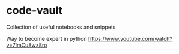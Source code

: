 # code-vault
Collection of useful notebooks and snippets

Way to become expert in python
https://www.youtube.com/watch?v=7lmCu8wz8ro
